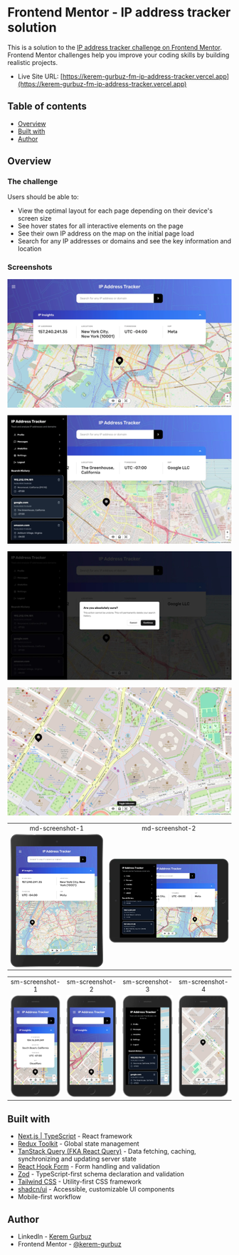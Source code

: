 # Frontend Mentor - IP address tracker solution

This is a solution to the [IP address tracker challenge on Frontend Mentor](https://www.frontendmentor.io/challenges/ip-address-tracker-I8-0yYAH0). Frontend Mentor challenges help you improve your coding skills by building realistic projects.

- Live Site URL: [https://kerem-gurbuz-fm-ip-address-tracker.vercel.app](https://kerem-gurbuz-fm-ip-address-tracker.vercel.app)

## Table of contents

- [Overview](#overview)
- [Built with](#built-with)
- [Author](#author)

## Overview

### The challenge

Users should be able to:

- View the optimal layout for each page depending on their device's screen size
- See hover states for all interactive elements on the page
- See their own IP address on the map on the initial page load
- Search for any IP addresses or domains and see the key information and location

### Screenshots

![lg-screenshot-1](public/screenshots/lg-screenshot-1.webp)

![lg-screenshot-2](public/screenshots/lg-screenshot-2.webp)

![lg-screenshot-3](public/screenshots/lg-screenshot-3.webp)

![lg-screenshot-4](public/screenshots/lg-screenshot-4.webp)

<table>
  <tr>
    <td align="center">md-screenshot-1</td>
    <td align="center">md-screenshot-2</td>
  </tr>
  <tr>
    <td><img src="public/screenshots/md-screenshot-1.webp" alt="md-screenshot-1"></td>
    <td><img src="public/screenshots/md-screenshot-2.webp" alt="md-screenshot-2"></td>
  </tr>
</table>

<table>
  <tr>
    <td align="center">sm-screenshot-1</td>
    <td align="center">sm-screenshot-2</td>
    <td align="center">sm-screenshot-3</td>
    <td align="center">sm-screenshot-4</td>
  </tr>
  <tr>
    <td><img src="public/screenshots/sm-screenshot-1.webp" alt="sm-screenshot-1"></td>
    <td><img src="public/screenshots/sm-screenshot-2.webp" alt="sm-screenshot-2"></td>
    <td><img src="public/screenshots/sm-screenshot-3.webp" alt="sm-screenshot-3"></td>
    <td><img src="public/screenshots/sm-screenshot-4.webp" alt="sm-screenshot-4"></td>
  </tr>
</table>

## Built with

- [Next.js | TypeScript](https://nextjs.org/) - React framework
- [Redux Toolkit](https://redux-toolkit.js.org/) - Global state management
- [TanStack Query (FKA React Query)](https://tanstack.com/query/) - Data fetching, caching, synchronizing and updating server state
- [React Hook Form](https://react-hook-form.com/) - Form handling and validation
- [Zod](https://zod.dev/) - TypeScript-first schema declaration and validation
- [Tailwind CSS](https://tailwindcss.com/) - Utility-first CSS framework
- [shadcn/ui](https://ui.shadcn.com/) - Accessible, customizable UI components
- Mobile-first workflow

## Author

- LinkedIn - [Kerem Gurbuz](https://www.linkedin.com/in/gurbuz-kerem)
- Frontend Mentor - [@kerem-gurbuz](https://www.frontendmentor.io/profile/kerem-gurbuz)
